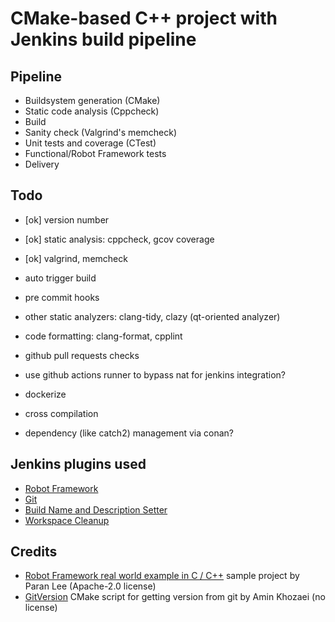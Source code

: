# CMake-based C++ project with Jenkins build pipeline

## Pipeline

- Buildsystem generation (CMake)
- Static code analysis (Cppcheck)
- Build
- Sanity check (Valgrind's memcheck)
- Unit tests and coverage (CTest)
- Functional/Robot Framework tests
- Delivery

## Todo

- [ok] version number
- [ok] static analysis: cppcheck, gcov coverage
- [ok] valgrind, memcheck

- auto trigger build
- pre commit hooks
- other static analyzers: clang-tidy, clazy (qt-oriented analyzer)
- code formatting: clang-format, cpplint
- github pull requests checks
- use github actions runner to bypass nat for jenkins integration?
- dockerize
- cross compilation
- dependency (like catch2) management via conan?

## Jenkins plugins used

- [Robot Framework][jenkins_robot]
- [Git][jenkins_git]
- [Build Name and Description Setter][jenkins_build_name]
- [Workspace Cleanup][jenkins_clean]

[jenkins_robot]: https://plugins.jenkins.io/robot/
[jenkins_git]: https://plugins.jenkins.io/git/
[jenkins_build_name]: https://plugins.jenkins.io/build-name-setter/
[jenkins_clean]: https://plugins.jenkins.io/ws-cleanup/

## Credits

- [Robot Framework real world example in C / C++][robot] sample project by Paran Lee (Apache-2.0 license)
- [GitVersion][versioning] CMake script for getting version from git by Amin Khozaei (no license)

[robot]: https://github.com/paranlee/robotframework-c-cpp-demo/
[versioning]: https://dev.to/khozaei/automating-semver-with-git-and-cmake-2hji
